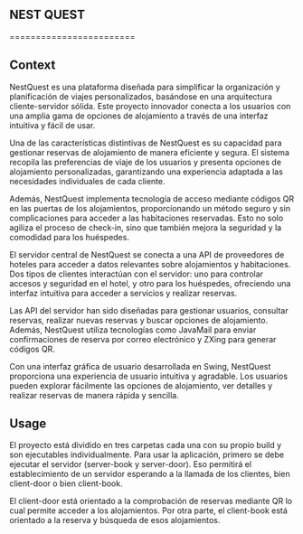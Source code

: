 ## NEST QUEST
========================

## Context
NestQuest es una plataforma diseñada para simplificar la organización y planificación de viajes personalizados, basándose en una arquitectura cliente-servidor sólida. Este proyecto innovador conecta a los usuarios con una amplia gama de opciones de alojamiento a través de una interfaz intuitiva y fácil de usar.

Una de las características distintivas de NestQuest es su capacidad para gestionar reservas de alojamiento de manera eficiente y segura. El sistema recopila las preferencias de viaje de los usuarios y presenta opciones de alojamiento personalizadas, garantizando una experiencia adaptada a las necesidades individuales de cada cliente.

Además, NestQuest implementa tecnología de acceso mediante códigos QR en las puertas de los alojamientos, proporcionando un método seguro y sin complicaciones para acceder a las habitaciones reservadas. Esto no solo agiliza el proceso de check-in, sino que también mejora la seguridad y la comodidad para los huéspedes.

El servidor central de NestQuest se conecta a una API de proveedores de hoteles para acceder a datos relevantes sobre alojamientos y habitaciones. Dos tipos de clientes interactúan con el servidor: uno para controlar accesos y seguridad en el hotel, y otro para los huéspedes, ofreciendo una interfaz intuitiva para acceder a servicios y realizar reservas.

Las API del servidor han sido diseñadas para gestionar usuarios, consultar reservas, realizar nuevas reservas y buscar opciones de alojamiento. Además, NestQuest utiliza tecnologías como JavaMail para enviar confirmaciones de reserva por correo electrónico y ZXing para generar códigos QR.

Con una interfaz gráfica de usuario desarrollada en Swing, NestQuest proporciona una experiencia de usuario intuitiva y agradable. Los usuarios pueden explorar fácilmente las opciones de alojamiento, ver detalles y realizar reservas de manera rápida y sencilla.

## Usage
El proyecto está dividido en tres carpetas cada una con su propio build y son ejecutables individualmente. Para usar la aplicación, primero se debe ejecutar el servidor (server-book y server-door). Eso permitirá el establecimiento de un servidor esperando a la llamada de los clientes, bien client-door o bien client-book.

El client-door está orientado a la comprobación de reservas mediante QR lo cual permite acceder a los alojamientos. Por otra parte, el client-book está orientado a la reserva y búsqueda de esos alojamientos.
